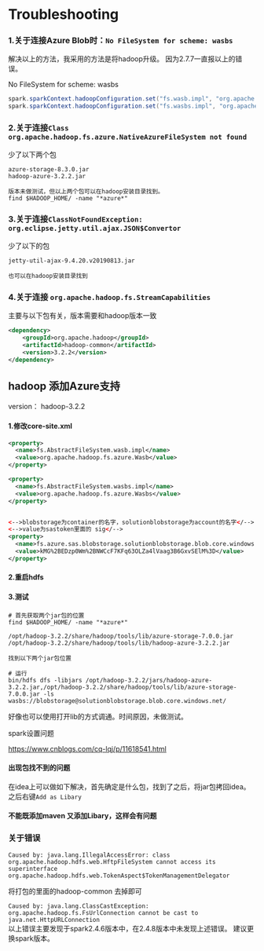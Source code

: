 # Troubleshooting



### 1.关于连接Azure Blob时：`No FileSystem for scheme: wasbs`

解决以上的方法，我采用的方法是将hadoop升级。 因为2.7.7一直报以上的错误。

No FileSystem for scheme: wasbs

```java
spark.sparkContext.hadoopConfiguration.set("fs.wasb.impl", "org.apache.hadoop.fs.azure.NativeAzureFileSystem")
spark.sparkContext.hadoopConfiguration.set("fs.wasbs.impl", "org.apache.hadoop.fs.azure.NativeAzureFileSystem")
```





### 2.关于连接`Class org.apache.hadoop.fs.azure.NativeAzureFileSystem not found`



少了以下两个包

```
azure-storage-8.3.0.jar
hadoop-azure-3.2.2.jar

版本未做测试，但以上两个包可以在hadoop安装目录找到。
find $HADOOP_HOME/ -name "*azure*"
```



### 3.关于连接`ClassNotFoundException: org.eclipse.jetty.util.ajax.JSON$Convertor`

少了以下的包

```
jetty-util-ajax-9.4.20.v20190813.jar

也可以在hadoop安装目录找到
```



### 4.关于连接 `org.apache.hadoop.fs.StreamCapabilities`

主要与以下包有关，版本需要和hadoop版本一致

```xml
<dependency>
    <groupId>org.apache.hadoop</groupId>
    <artifactId>hadoop-common</artifactId>
    <version>3.2.2</version>
</dependency>
```






## hadoop 添加Azure支持

version： hadoop-3.2.2

#### 1.修改core-site.xml

```xml
<property>
  <name>fs.AbstractFileSystem.wasb.impl</name>
  <value>org.apache.hadoop.fs.azure.Wasb</value>
</property>

<property>
  <name>fs.AbstractFileSystem.wasbs.impl</name>
  <value>org.apache.hadoop.fs.azure.Wasbs</value>
</property>


<-->blobstorage为container的名字，solutionblobstorage为account的名字</-->
<-->value为sastoken里面的 sig</-->
<property>
  <name>fs.azure.sas.blobstorage.solutionblobstorage.blob.core.windows.net</name>
  <value>kMG%2BEDzp0Wm%2BNWCcF7KFq63OLZa4lVaag3B6GxvSElM%3D</value>
</property>
```

#### 2.重启hdfs

#### 3.测试

```
# 首先获取两个jar包的位置
find $HADOOP_HOME/ -name "*azure*"

/opt/hadoop-3.2.2/share/hadoop/tools/lib/azure-storage-7.0.0.jar
/opt/hadoop-3.2.2/share/hadoop/tools/lib/hadoop-azure-3.2.2.jar

找到以下两个jar包位置

# 运行
bin/hdfs dfs -libjars /opt/hadoop-3.2.2/jars/hadoop-azure-3.2.2.jar,/opt/hadoop-3.2.2/share/hadoop/tools/lib/azure-storage-7.0.0.jar -ls wasbs://blobstorage@solutionblobstorage.blob.core.windows.net/
```

好像也可以使用打开lib的方式调通。时间原因，未做测试。







spark设置问题

https://www.cnblogs.com/cq-lqj/p/11618541.html





#### 出现包找不到的问题

在idea上可以做如下解决，首先确定是什么包，找到了之后，将jar包拷回idea。之后右键`Add as Libary`





#### 不能既添加maven 又添加Libary，这样会有问题





### 关于错误

`Caused by: java.lang.IllegalAccessError: class org.apache.hadoop.hdfs.web.HftpFileSystem cannot access its superinterface org.apache.hadoop.hdfs.web.TokenAspect$TokenManagementDelegator`

将打包的里面的hadoop-common 去掉即可


`Caused by: java.lang.ClassCastException:
org.apache.hadoop.fs.FsUrlConnection cannot be cast to
java.net.HttpURLConnection`  
以上错误主要发现于spark2.4.6版本中，在2.4.8版本中未发现上述错误。
建议更换spark版本。
